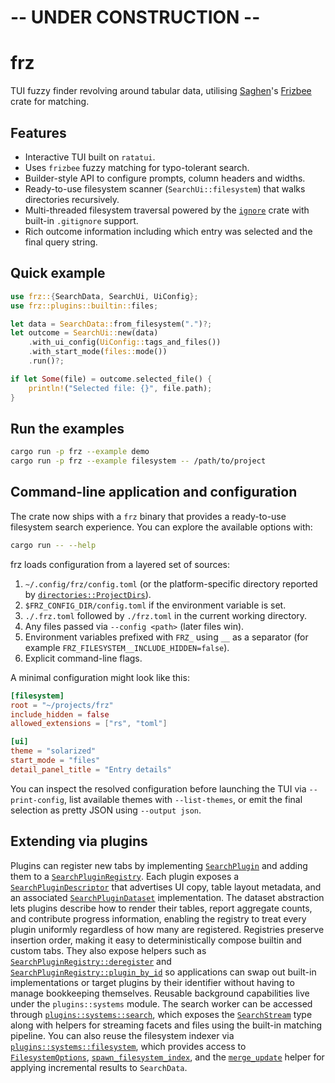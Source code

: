 # -- UNDER CONSTRUCTION --

# frz

TUI fuzzy finder revolving around tabular data, utilising [Saghen](https://github.com/Saghen)'s [Frizbee](https://github.com/Saghen/frizbee) crate for matching.

## Features
- Interactive TUI built on `ratatui`.
- Uses `frizbee` fuzzy matching for typo-tolerant search.
- Builder-style API to configure prompts, column headers and widths.
- Ready-to-use filesystem scanner (`SearchUi::filesystem`) that walks directories recursively.
- Multi-threaded filesystem traversal powered by the [`ignore`](https://docs.rs/ignore) crate with built-in `.gitignore` support.
- Rich outcome information including which entry was selected and the final query string.

## Quick example

```rust
use frz::{SearchData, SearchUi, UiConfig};
use frz::plugins::builtin::files;

let data = SearchData::from_filesystem(".")?;
let outcome = SearchUi::new(data)
    .with_ui_config(UiConfig::tags_and_files())
    .with_start_mode(files::mode())
    .run()?;

if let Some(file) = outcome.selected_file() {
    println!("Selected file: {}", file.path);
}
```

## Run the examples

```bash
cargo run -p frz --example demo
cargo run -p frz --example filesystem -- /path/to/project
```

## Command-line application and configuration

The crate now ships with a `frz` binary that provides a ready-to-use filesystem
search experience. You can explore the available options with:

```bash
cargo run -- --help
```

frz loads configuration from a layered set of sources:

1. `~/.config/frz/config.toml` (or the platform-specific directory reported by
   [`directories::ProjectDirs`](https://docs.rs/directories)).
2. `$FRZ_CONFIG_DIR/config.toml` if the environment variable is set.
3. `./.frz.toml` followed by `./frz.toml` in the current working directory.
4. Any files passed via `--config <path>` (later files win).
5. Environment variables prefixed with `FRZ_` using `__` as a separator
   (for example `FRZ_FILESYSTEM__INCLUDE_HIDDEN=false`).
6. Explicit command-line flags.

A minimal configuration might look like this:

```toml
[filesystem]
root = "~/projects/frz"
include_hidden = false
allowed_extensions = ["rs", "toml"]

[ui]
theme = "solarized"
start_mode = "files"
detail_panel_title = "Entry details"
```

You can inspect the resolved configuration before launching the TUI via
`--print-config`, list available themes with `--list-themes`, or emit the final
selection as pretty JSON using `--output json`.

## Extending via plugins

Plugins can register new tabs by implementing
[`SearchPlugin`](https://docs.rs/frz/latest/frz/trait.SearchPlugin.html) and
adding them to a [`SearchPluginRegistry`](https://docs.rs/frz/latest/frz/struct.SearchPluginRegistry.html).
Each plugin exposes a [`SearchPluginDescriptor`](https://docs.rs/frz/latest/frz/plugins/descriptors/struct.SearchPluginDescriptor.html)
that advertises UI copy, table layout metadata, and an associated
[`SearchPluginDataset`](https://docs.rs/frz/latest/frz/plugins/descriptors/trait.SearchPluginDataset.html)
implementation. The dataset abstraction lets plugins describe how to render
their tables, report aggregate counts, and contribute progress information,
enabling the registry to treat every plugin uniformly regardless of how many
are registered.
Registries preserve insertion order, making it easy to deterministically
compose builtin and custom tabs. They also expose helpers such as
[`SearchPluginRegistry::deregister`](https://docs.rs/frz/latest/frz/struct.SearchPluginRegistry.html#method.deregister)
and
[`SearchPluginRegistry::plugin_by_id`](https://docs.rs/frz/latest/frz/struct.SearchPluginRegistry.html#method.plugin_by_id)
so applications can swap out built-in implementations or target plugins by
their identifier without having to manage bookkeeping themselves.
Reusable background capabilities live under the `plugins::systems` module. The
search worker can be accessed through
[`plugins::systems::search`](https://docs.rs/frz/latest/frz/plugins/systems/search/),
which exposes the [`SearchStream`](https://docs.rs/frz/latest/frz/plugins/systems/search/struct.SearchStream.html)
type along with helpers for streaming facets and files using the built-in
matching pipeline. You can also reuse the filesystem indexer via
[`plugins::systems::filesystem`](https://docs.rs/frz/latest/frz/plugins/systems/filesystem/),
which provides access to [`FilesystemOptions`](https://docs.rs/frz/latest/frz/plugins/systems/filesystem/struct.FilesystemOptions.html),
[`spawn_filesystem_index`](https://docs.rs/frz/latest/frz/plugins/systems/filesystem/fn.spawn_filesystem_index.html),
and the [`merge_update`](https://docs.rs/frz/latest/frz/plugins/systems/filesystem/fn.merge_update.html)
helper for applying incremental results to `SearchData`.
